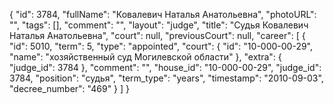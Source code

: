 {
    "id": 3784,
    "fullName": "Ковалевич Наталья Анатольевна",
    "photoURL": "",
    "tags": [],
    "comment": "",
    "layout": "judge",
    "title": "Судья Ковалевич Наталья Анатольевна",
    "court": null,
    "previousCourt": null,
    "career": [
        {
            "id": 5010,
            "term": 5,
            "type": "appointed",
            "court": {
                "id": "10-000-00-29",
                "name": "хозяйственный суд Могилевской области"
            },
            "extra": {
                "judge_id": 3784
            },
            "comment": "",
            "house_id": "10-000-00-29",
            "judge_id": 3784,
            "position": "судья",
            "term_type": "years",
            "timestamp": "2010-09-03",
            "decree_number": "469"
        }
    ]
}